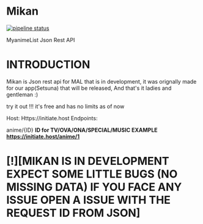 # Mikan #

[![pipeline status](https://gitlab.com/INITIATES/mikan/badges/master/pipeline.svg)](https://gitlab.com/INITIATES/mikan/commits/master)

MyanimeList Json Rest API 

# INTRODUCTION

Mikan is Json rest api for MAL that is in development, it was orignally made for our app(Setsuna) that will be released, And that's it ladies and gentleman :) 

try it out !!! it's free and has no limits as of now 

Host: Https://initiate.host
Endpoints:

anime/{ID}    **ID for TV/OVA/ONA/SPECIAL/MUSIC   EXAMPLE https://initiate.host/anime/1**



# [!][**MIKAN IS IN DEVELOPMENT EXPECT SOME LITTLE BUGS (NO MISSING DATA) IF YOU FACE ANY ISSUE OPEN A ISSUE WITH THE REQUEST ID FROM JSON**] 
